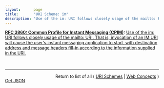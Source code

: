 ```yaml
---
layout:      page
title:       "URI Scheme: im"
description: "Use of the im: URI follows closely usage of the mailto: URI. That is, invocation of an IM URI will cause the user's instant messaging application to start, with destination address and message headers fill-in according to the information supplied in the URI."
---
```


**[RFC 3860: Common Profile for Instant Messaging (CPIM)](/specs/IETF/RFC/3860 "At the time this document was written, numerous instant messaging protocols were in use, and little interoperability between services based on these protocols has been achieved. This specification defines common semantics and data formats for instant messaging to facilitate the creation of gateways between instant messaging services."):** [Use of the im: URI follows closely usage of the mailto: URI. That is, invocation of an IM URI will cause the user's instant messaging application to start, with destination address and message headers fill-in according to the information supplied in the URI.](http://tools.ietf.org/html/rfc3860#appendix-A.4 "Read documentation for URI Scheme &#34;im&#34;")

<br/>
<hr/>

<p style="float : left"><a href="im.json" title="Get JSON representing this particular Web Concept">Get JSON</a></p>
<p style="text-align: right">Return to list of all ( <a href="../uri-schemes">URI Schemes</a> | <a href="../">Web Concepts</a> )</p>

